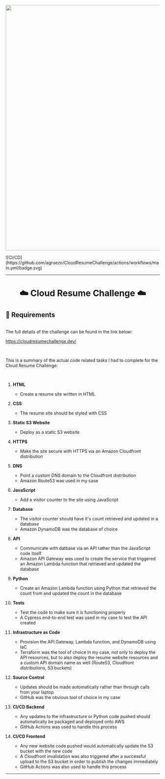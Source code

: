 <p align ="center">
<img width="800" src ="https://user-images.githubusercontent.com/90926044/194890483-17592421-d6e9-4951-bc35-ed62fb1da226.png">
</p>
![CI/CD](https://github.com/agruezo/CloudResumeChallenge/actions/workflows/main.yml/badge.svg)

---

<h1 align="center">☁️ Cloud Resume Challenge ☁️</h1>

## 📓 Requirements
</br>
The full details of the challenge can be found in the link below:

https://cloudresumechallenge.dev/

</br>

This is a summary of the actual code related tasks I had to complete for the Cloud Resume Challenge:

</br>

1. **HTML**
   - Create a resume site written in HTML

2. **CSS**
   - The resume site should be styled with CSS

3. **Static S3 Website**
   - Deploy as a static S3 website

4. **HTTPS**
   - Make the site secure with HTTPS via an Amazon Cloudfront distribution

5. **DNS**
   - Point a custom DNS domain to the Cloudfront distribution
   - Amazon Route53 was used in my case

6. **JavaScript**
   - Add a visitor counter to the site using JavaScript
   
7. **Database**
   - The visitor counter should have it's count retrieved and updated in a database
   - Amazon DynamoDB was the database of choice

8. **API**
   - Communicate with datbase via an API rather than the JavaScript code itself
   - Amazon API Gateway was used to create the service that triggered an Amazon Lambda function that retrieved and updated the database

9. **Python**
   - Create an Amazon Lambda function using Python that retrieved the count from and updated the count in the database

10. **Tests**
    - Test the code to make sure it is functioning properly
    - A Cypress end-to-end test was used in my case to test the API created

11. **Infrastructure as Code**
    - Provision the API Gateway, Lambda function, and DynamoDB using IaC
    - Terraform was the tool of choice in my case, not only to deploy the API resources, but to also deploy the resume website resources and a custom API domain name as well (Route53, Cloudfront distributions, S3 buckets)

12. **Source Control**
    - Updates should be made automatically rather than through calls from your laptop
    - GitHub was the obvious tool of choice in my case

13. **CI/CD Backend**
    - Any updates to the infrastructure or Python code pushed should automatically be packaged and deployed onto AWS
    - GitHub Actions was used to handle this process

14. **CI/CD Frontend**
    - Any new website code pushed would automatically update the S3 bucket with the new code
    - A Cloudfront invalidation was also triggered after a successful upload to the S3 bucket in order to publish the changes immediately
    - GitHub Actions was also used to handle this process

---

